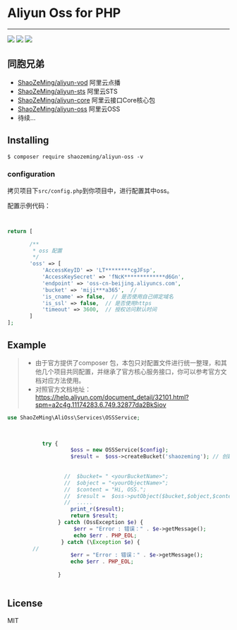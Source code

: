 # Aliyun Oss for PHP

---
[![](https://travis-ci.org/ShaoZeMing/Aliyun-Oss.svg?branch=master)](https://travis-ci.org/ShaoZeMing/Aliyun-Oss) 
[![](https://img.shields.io/packagist/v/ShaoZeMing/aliyun-oss.svg)](https://packagist.org/packages/shaozeming/aliyun-oss) 
[![](https://img.shields.io/packagist/dt/ShaoZeMing/aliyun-oss.svg)](https://packagist.org/packages/stichoza/shaozeming/aliyun-oss)



## 同胞兄弟

- [ShaoZeMing/aliyun-vod](https://github.com/ShaoZeMing/Aliyun-Vod) 阿里云点播
- [ShaoZeMing/aliyun-sts](https://github.com/ShaoZeMing/Aliyun-Sts) 阿里云STS
- [ShaoZeMing/aliyun-core](https://github.com/ShaoZeMing/Aliyun-Core) 阿里云接口Core核心包
- [ShaoZeMing/aliyun-oss](https://github.com/ShaoZeMing/Aliyun-Oss) 阿里云OSS
- 待续...

## Installing

```shell
$ composer require shaozeming/aliyun-oss -v
```

### configuration 

拷贝项目下`src/config.php`到你项目中，进行配置其中oss。

配置示例代码：

```php


return [

       /**
        * oss 配置
        */
       'oss' => [
           'AccessKeyID' => 'LT********cgJFsp',
           'AccessKeySecret' => 'fNcK*************d6Gn',
           'endpoint' => 'oss-cn-beijing.aliyuncs.com',
           'bucket' => 'miji***a365',  //
           'is_cname' => false,  // 是否使用自己绑定域名
           'is_ssl' => false,  // 是否使用https
           'timeout' => 3600,  // 授权访问默认时间
       ]
];


```

## Example

> - 由于官方提供了composer 包，本包只对配置文件进行统一整理，和其他几个项目共同配置，并继承了官方核心服务接口，你可以参考官方文档对应方法使用。
> - 对照官方文档地址：https://help.aliyun.com/document_detail/32101.html?spm=a2c4g.11174283.6.749.32877da2BkSiov



```php
use ShaoZeMing\AliOss\Services\OSSService;

 
    
           try {
                    $oss = new OSSService($config);
                    $result =  $oss->createBucket('shaozeming'); // 创建Bucket
                   
                   
                  //  $bucket= " <yourBucketName>";
                  //  $object = "<yourObjectName>";  
                  //  $content = "Hi, OSS.";
                  //  $result =  $oss->putObject($bucket,$object,$content); // 上传文件
                  //  .....
                    print_r($result);
                    return $result;
                } catch (OssException $e) {
                     $err = "Error : 错误：" . $e->getMessage();
                     echo $err . PHP_EOL;
                 } catch (\Exception $e) {
        //
                    $err = "Error : 错误：" . $e->getMessage();
                    echo $err . PHP_EOL;
        
                }
       


```

## License

MIT

